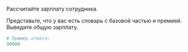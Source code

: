 Рассчитайте зарплату сотрудника. 

Представьте, что у вас есть словарь с базовой частью и премией. Выведите общую зарплату.

```python
# Пример ответа:
90000
```